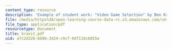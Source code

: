 ```yaml
---
content_type: resource
description: 'Example of student work: "Video Game Selection" by Ben Kravit.'
file: /media/https%3A/open-learning-course-data-rc.s3.amazonaws.com/cms-600-videogame-theory-and-analysis-fall-2007/a7c2d326b69b3424c9cf0df116cb055a_kravit.pdf
file_type: application/pdf
resourcetype: Document
title: kravit.pdf
uid: a7c2d326-b69b-3424-c9cf-0df116cb055a
---
```

